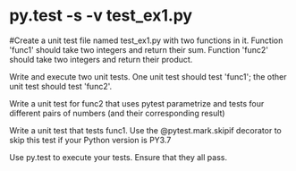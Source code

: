 # py.test -s -v test_ex1.py

#Create a unit test file named test_ex1.py with two functions in it.
Function 'func1' should take two integers and return their
sum. Function 'func2' should take two integers and return their 
product. 

Write and execute two unit tests. One unit test should test 'func1';
the other unit test should test 'func2'.

Write a unit test for func2 that uses pytest parametrize and tests
four different pairs of numbers (and their corresponding result)

Write a unit test that tests func1. Use the @pytest.mark.skipif decorator
to skip this test if your Python version is PY3.7

Use py.test to execute your tests. Ensure that they all pass.
